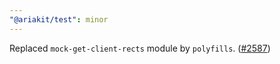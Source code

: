 ```yaml
---
"@ariakit/test": minor
---
```


Replaced `mock-get-client-rects` module by `polyfills`. ([#2587](https://github.com/ariakit/ariakit/pull/2587))
